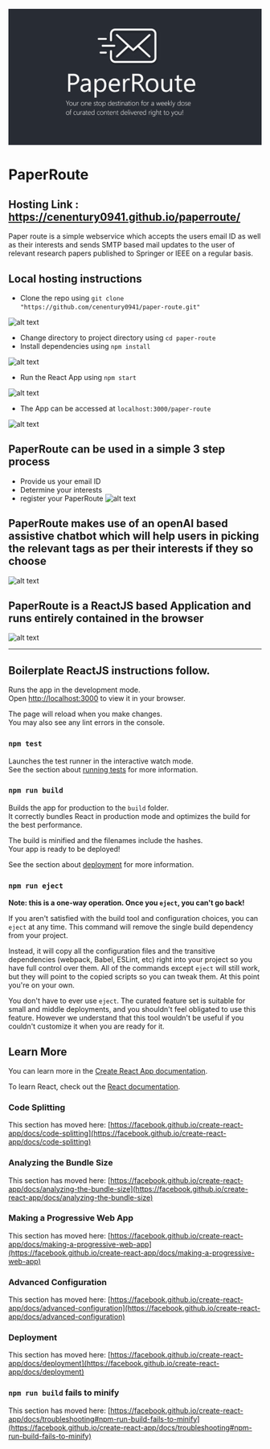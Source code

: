 ![alt text](https://github.com/cenentury0941/paper-route/blob/main/src/component/images/thumb.png)


# PaperRoute
## Hosting Link : https://cenentury0941.github.io/paperroute/
Paper route is a simple webservice which accepts the users email ID as well as their interests and sends SMTP based mail updates to the user of relevant research papers published to Springer or IEEE on a regular basis.

## Local hosting instructions
- Clone the repo using
  ```git clone "https://github.com/cenentury0941/paper-route.git"```

  
![alt text](https://github.com/cenentury0941/paper-route/blob/main/src/component/images/clone.png)

- Change directory to project directory using
  ```cd paper-route```
- Install dependencies using
  ```npm install```

  
![alt text](https://github.com/cenentury0941/paper-route/blob/main/src/component/images/cd_install.png)

- Run the React App using
  ```npm start```

  
![alt text](https://github.com/cenentury0941/paper-route/blob/main/src/component/images/start.png)

- The App can be accessed at
  ```localhost:3000/paper-route```

  
![alt text](https://github.com/cenentury0941/paper-route/blob/main/src/component/images/url.png)

## PaperRoute can be used in a simple 3 step process
- Provide us your email ID
- Determine your interests
- register your PaperRoute
![alt text](https://github.com/cenentury0941/paper-route/blob/main/src/component/images/steps_bg.png)

## PaperRoute makes use of an openAI based assistive chatbot which will help users in picking the relevant tags as per their interests if they so choose
![alt text](https://github.com/cenentury0941/paper-route/blob/main/src/component/images/bot_bg.png)

## PaperRoute is a ReactJS based Application and runs entirely contained in the browser
![alt text]( https://github.com/cenentury0941/paper-route/blob/main/src/component/images/hld_bg.png )

 --------------------- 
## Boilerplate ReactJS instructions follow.

Runs the app in the development mode.\
Open [http://localhost:3000](http://localhost:3000) to view it in your browser.

The page will reload when you make changes.\
You may also see any lint errors in the console.

### `npm test`

Launches the test runner in the interactive watch mode.\
See the section about [running tests](https://facebook.github.io/create-react-app/docs/running-tests) for more information.

### `npm run build`

Builds the app for production to the `build` folder.\
It correctly bundles React in production mode and optimizes the build for the best performance.

The build is minified and the filenames include the hashes.\
Your app is ready to be deployed!

See the section about [deployment](https://facebook.github.io/create-react-app/docs/deployment) for more information.

### `npm run eject`

**Note: this is a one-way operation. Once you `eject`, you can't go back!**

If you aren't satisfied with the build tool and configuration choices, you can `eject` at any time. This command will remove the single build dependency from your project.

Instead, it will copy all the configuration files and the transitive dependencies (webpack, Babel, ESLint, etc) right into your project so you have full control over them. All of the commands except `eject` will still work, but they will point to the copied scripts so you can tweak them. At this point you're on your own.

You don't have to ever use `eject`. The curated feature set is suitable for small and middle deployments, and you shouldn't feel obligated to use this feature. However we understand that this tool wouldn't be useful if you couldn't customize it when you are ready for it.

## Learn More

You can learn more in the [Create React App documentation](https://facebook.github.io/create-react-app/docs/getting-started).

To learn React, check out the [React documentation](https://reactjs.org/).

### Code Splitting

This section has moved here: [https://facebook.github.io/create-react-app/docs/code-splitting](https://facebook.github.io/create-react-app/docs/code-splitting)

### Analyzing the Bundle Size

This section has moved here: [https://facebook.github.io/create-react-app/docs/analyzing-the-bundle-size](https://facebook.github.io/create-react-app/docs/analyzing-the-bundle-size)

### Making a Progressive Web App

This section has moved here: [https://facebook.github.io/create-react-app/docs/making-a-progressive-web-app](https://facebook.github.io/create-react-app/docs/making-a-progressive-web-app)

### Advanced Configuration

This section has moved here: [https://facebook.github.io/create-react-app/docs/advanced-configuration](https://facebook.github.io/create-react-app/docs/advanced-configuration)

### Deployment

This section has moved here: [https://facebook.github.io/create-react-app/docs/deployment](https://facebook.github.io/create-react-app/docs/deployment)

### `npm run build` fails to minify

This section has moved here: [https://facebook.github.io/create-react-app/docs/troubleshooting#npm-run-build-fails-to-minify](https://facebook.github.io/create-react-app/docs/troubleshooting#npm-run-build-fails-to-minify)
